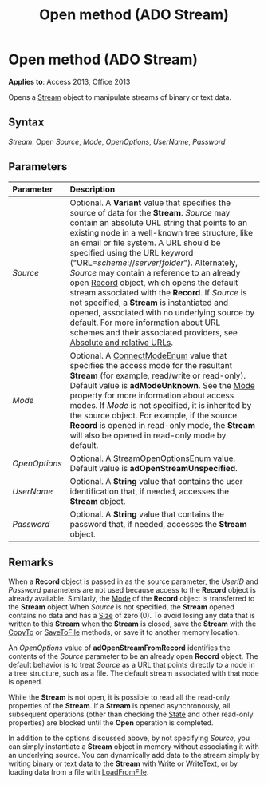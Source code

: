 ﻿---
title: Open method (ADO Stream)
TOCTitle: Open method (ADO Stream)
ms:assetid: fa2e6aaa-e9f5-009c-f3a0-050a00abf9b0
ms:mtpsurl: https://msdn.microsoft.com/library/JJ250275(v=office.15)
ms:contentKeyID: 48548833
ms.date: 09/18/2015
mtps_version: v=office.15
---

# Open method (ADO Stream)


**Applies to**: Access 2013, Office 2013


Opens a [Stream](stream-object-ado.md) object to manipulate streams of binary or text data.

## Syntax

*Stream*. Open *Source*, *Mode*, *OpenOptions*, *UserName*, *Password*

## Parameters

|Parameter|Description|
|:--------|:----------|
|*Source* |Optional. A **Variant** value that specifies the source of data for the **Stream**. *Source* may contain an absolute URL string that points to an existing node in a well-known tree structure, like an email or file system. A URL should be specified using the URL keyword ("URL=*scheme*://*server*/*folder*"). Alternately, *Source* may contain a reference to an already open [Record](record-object-ado.md) object, which opens the default stream associated with the **Record**. If *Source* is not specified, a **Stream** is instantiated and opened, associated with no underlying source by default. For more information about URL schemes and their associated providers, see [Absolute and relative URLs](absolute-and-relative-urls.md).|
|*Mode* |Optional. A [ConnectModeEnum](connectmodeenum.md) value that specifies the access mode for the resultant **Stream** (for example, read/write or read-only). Default value is **adModeUnknown**. See the [Mode](mode-property-ado.md) property for more information about access modes. If *Mode* is not specified, it is inherited by the source object. For example, if the source **Record** is opened in read-only mode, the **Stream** will also be opened in read-only mode by default.|
|*OpenOptions* |Optional. A [StreamOpenOptionsEnum](streamopenoptionsenum.md) value. Default value is **adOpenStreamUnspecified**.|
|*UserName* |Optional. A **String** value that contains the user identification that, if needed, accesses the **Stream** object.|
|*Password* |Optional. A **String** value that contains the password that, if needed, accesses the **Stream** object.|

## Remarks

When a **Record** object is passed in as the source parameter, the *UserID* and *Password* parameters are not used because access to the **Record** object is already available. Similarly, the [Mode](mode-property-ado.md) of the **Record** object is transferred to the **Stream** object.When *Source* is not specified, the **Stream** opened contains no data and has a [Size](https://msdn.microsoft.com/library/jj250128\(v=office.15\)) of zero (0). To avoid losing any data that is written to this **Stream** when the **Stream** is closed, save the **Stream** with the [CopyTo](copyto-method-ado.md) or [SaveToFile](savetofile-method-ado.md) methods, or save it to another memory location.

An *OpenOptions* value of **adOpenStreamFromRecord** identifies the contents of the *Source* parameter to be an already open **Record** object. The default behavior is to treat *Source* as a URL that points directly to a node in a tree structure, such as a file. The default stream associated with that node is opened.

While the **Stream** is not open, it is possible to read all the read-only properties of the **Stream**. If a **Stream** is opened asynchronously, all subsequent operations (other than checking the [State](state-property-ado.md) and other read-only properties) are blocked until the **Open** operation is completed.

In addition to the options discussed above, by not specifying *Source*, you can simply instantiate a **Stream** object in memory without associating it with an underlying source. You can dynamically add data to the stream simply by writing binary or text data to the **Stream** with [Write](write-method-ado.md) or [WriteText](writetext-method-ado.md), or by loading data from a file with [LoadFromFile](loadfromfile-method-ado.md).

